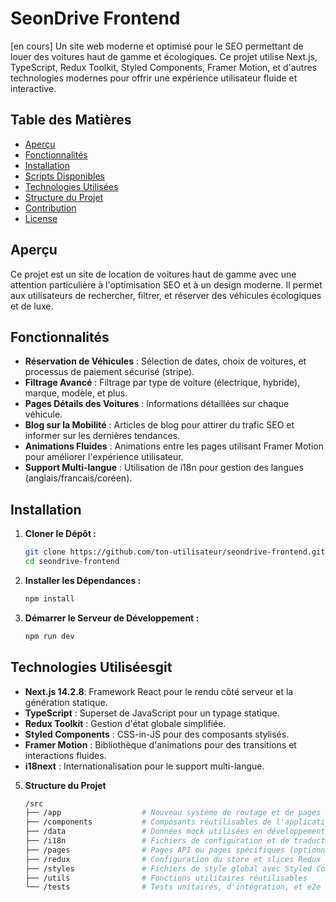 # SeonDrive Frontend

[en cours] Un site web moderne et optimisé pour le SEO permettant de louer des voitures haut de gamme et écologiques. Ce projet utilise Next.js, TypeScript, Redux Toolkit, Styled Components, Framer Motion, et d'autres technologies modernes pour offrir une expérience utilisateur fluide et interactive.

## Table des Matières

- [Aperçu](#aperçu)
- [Fonctionnalités](#fonctionnalités)
- [Installation](#installation)
- [Scripts Disponibles](#scripts-disponibles)
- [Technologies Utilisées](#technologies-utilisées)
- [Structure du Projet](#structure-du-projet)
- [Contribution](#contribution)
- [License](#license)

## Aperçu

Ce projet est un site de location de voitures haut de gamme avec une attention particulière à l'optimisation SEO et à un design moderne. Il permet aux utilisateurs de rechercher, filtrer, et réserver des véhicules écologiques et de luxe.

## Fonctionnalités

- **Réservation de Véhicules** : Sélection de dates, choix de voitures, et processus de paiement sécurisé (stripe).
- **Filtrage Avancé** : Filtrage par type de voiture (électrique, hybride), marque, modèle, et plus.
- **Pages Détails des Voitures** : Informations détaillées sur chaque véhicule.
- **Blog sur la Mobilité** : Articles de blog pour attirer du trafic SEO et informer sur les dernières tendances.
- **Animations Fluides** : Animations entre les pages utilisant Framer Motion pour améliorer l'expérience utilisateur.
- **Support Multi-langue** : Utilisation de i18n pour gestion des langues (anglais/francais/coréen).

## Installation

1. **Cloner le Dépôt :**

   ```bash
   git clone https://github.com/ton-utilisateur/seondrive-frontend.git
   cd seondrive-frontend

   ```

2. **Installer les Dépendances :**

   ```bash
   npm install
   ```

3. **Démarrer le Serveur de Développement :**

   ```bash
   npm run dev
   ```

## Technologies Utiliséesgit

- **Next.js 14.2.8**: Framework React pour le rendu côté serveur et la génération statique.
- **TypeScript** : Superset de JavaScript pour un typage statique.
- **Redux Toolkit** : Gestion d'état globale simplifiée.
- **Styled Components** : CSS-in-JS pour des composants stylisés.
- **Framer Motion** : Bibliothèque d'animations pour des transitions et interactions fluides.
- **i18next** : Internationalisation pour le support multi-langue.

5. **Structure du Projet**

   ```bash
   /src
   ├── /app                  # Nouveau système de routage et de pages de Next.js 13+
   ├── /components           # Composants réutilisables de l'application
   ├── /data                 # Données mock utilisées en développement
   ├── /i18n                 # Fichiers de configuration et de traduction pour l'internationalisation
   ├── /pages                # Pages API ou pages spécifiques (optionnel avec /app)
   ├── /redux                # Configuration du store et slices Redux
   ├── /styles               # Fichiers de style global avec Styled Components
   ├── /utils                # Fonctions utilitaires réutilisables
   └── /tests                # Tests unitaires, d'intégration, et e2e
   ```
